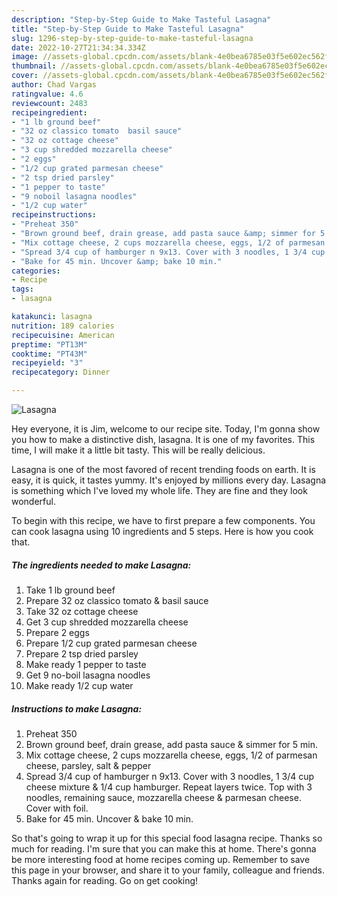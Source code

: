 ```yaml
---
description: "Step-by-Step Guide to Make Tasteful Lasagna"
title: "Step-by-Step Guide to Make Tasteful Lasagna"
slug: 1296-step-by-step-guide-to-make-tasteful-lasagna
date: 2022-10-27T21:34:34.334Z
image: //assets-global.cpcdn.com/assets/blank-4e0bea6785e03f5e602ec562f230caae08da540cada707380b4fe1bbebba43da.png
thumbnail: //assets-global.cpcdn.com/assets/blank-4e0bea6785e03f5e602ec562f230caae08da540cada707380b4fe1bbebba43da.png
cover: //assets-global.cpcdn.com/assets/blank-4e0bea6785e03f5e602ec562f230caae08da540cada707380b4fe1bbebba43da.png
author: Chad Vargas
ratingvalue: 4.6
reviewcount: 2483
recipeingredient:
- "1 lb ground beef"
- "32 oz classico tomato  basil sauce"
- "32 oz cottage cheese"
- "3 cup shredded mozzarella cheese"
- "2 eggs"
- "1/2 cup grated parmesan cheese"
- "2 tsp dried parsley"
- "1 pepper to taste"
- "9 noboil lasagna noodles"
- "1/2 cup water"
recipeinstructions:
- "Preheat 350"
- "Brown ground beef, drain grease, add pasta sauce &amp; simmer for 5 min."
- "Mix cottage cheese, 2 cups mozzarella cheese, eggs, 1/2 of parmesan cheese, parsley, salt &amp; pepper"
- "Spread 3/4 cup of hamburger n 9x13. Cover with 3 noodles, 1 3/4 cup cheese mixture &amp; 1/4 cup hamburger. Repeat layers twice.  Top with 3 noodles, remaining sauce, mozzarella cheese &amp; parmesan cheese.  Cover with foil."
- "Bake for 45 min. Uncover &amp; bake 10 min."
categories:
- Recipe
tags:
- lasagna

katakunci: lasagna 
nutrition: 189 calories
recipecuisine: American
preptime: "PT13M"
cooktime: "PT43M"
recipeyield: "3"
recipecategory: Dinner

---
```



![Lasagna](//assets-global.cpcdn.com/assets/blank-4e0bea6785e03f5e602ec562f230caae08da540cada707380b4fe1bbebba43da.png)

Hey everyone, it is Jim, welcome to our recipe site. Today, I'm gonna show you how to make a distinctive dish, lasagna. It is one of my favorites. This time, I will make it a little bit tasty. This will be really delicious.

Lasagna is one of the most favored of recent trending foods on earth. It is easy, it is quick, it tastes yummy. It's enjoyed by millions every day. Lasagna is something which I've loved my whole life. They are fine and they look wonderful.




To begin with this recipe, we have to first prepare a few components. You can cook lasagna using 10 ingredients and 5 steps. Here is how you cook that.

<!--inarticleads1-->

##### The ingredients needed to make Lasagna:

1. Take 1 lb ground beef
1. Prepare 32 oz classico tomato &amp; basil sauce
1. Take 32 oz cottage cheese
1. Get 3 cup shredded mozzarella cheese
1. Prepare 2 eggs
1. Prepare 1/2 cup grated parmesan cheese
1. Prepare 2 tsp dried parsley
1. Make ready 1 pepper to taste
1. Get 9 no-boil lasagna noodles
1. Make ready 1/2 cup water




<!--inarticleads2-->

##### Instructions to make Lasagna:

1. Preheat 350
1. Brown ground beef, drain grease, add pasta sauce &amp; simmer for 5 min.
1. Mix cottage cheese, 2 cups mozzarella cheese, eggs, 1/2 of parmesan cheese, parsley, salt &amp; pepper
1. Spread 3/4 cup of hamburger n 9x13. Cover with 3 noodles, 1 3/4 cup cheese mixture &amp; 1/4 cup hamburger. Repeat layers twice.  Top with 3 noodles, remaining sauce, mozzarella cheese &amp; parmesan cheese.  Cover with foil.
1. Bake for 45 min. Uncover &amp; bake 10 min.




So that's going to wrap it up for this special food lasagna recipe. Thanks so much for reading. I'm sure that you can make this at home. There's gonna be more interesting food at home recipes coming up. Remember to save this page in your browser, and share it to your family, colleague and friends. Thanks again for reading. Go on get cooking!
